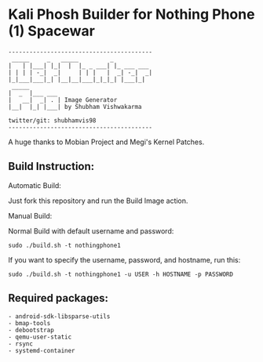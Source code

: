 # Kali Phosh Builder for Nothing Phone (1) Spacewar

```
-----------------------------------------
 _____     _   _____         _
|   | |___| |_|  |  |_ _ ___| |_ ___ ___
| | | | -_|  _|     | | |   |  _| -_|  _|
|_|___|___|_| |__|__|___|_|_|_| |___|_|
 _____
|  _  |___ ___
|   __|  _| . | Image Generator
|__|  |_| |___| by Shubham Vishwakarma

twitter/git: shubhamvis98
-----------------------------------------
```

A huge thanks to Mobian Project and Megi's Kernel Patches.

## Build Instruction:
Automatic Build:

Just fork this repository and run the Build Image action.

Manual Build:

Normal Build with default username and password:
```
sudo ./build.sh -t nothingphone1
```
If you want to specify the username, password, and hostname, run this:
```
sudo ./build.sh -t nothingphone1 -u USER -h HOSTNAME -p PASSWORD
```

## Required packages:
    - android-sdk-libsparse-utils
    - bmap-tools
    - debootstrap
    - qemu-user-static
    - rsync
    - systemd-container
